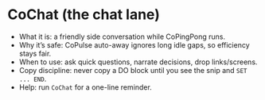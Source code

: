 # CoChat (the chat lane)

- What it is: a friendly side conversation while CoPingPong runs.
- Why it’s safe: CoPulse auto-away ignores long idle gaps, so efficiency stays fair.
- When to use: ask quick questions, narrate decisions, drop links/screens.
- Copy discipline: never copy a DO block until you see the snip and `SET ... END`.
- Help: run `CoChat` for a one-line reminder.


